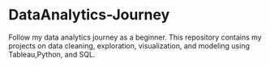 # DataAnalytics-Journey
Follow my data analytics journey as a beginner. This repository contains my projects on data cleaning, exploration, visualization, and modeling using Tableau,Python, and SQL.
